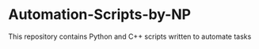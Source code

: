 # Automation-Scripts-by-NP
This repository contains Python and C++ scripts written to automate tasks
